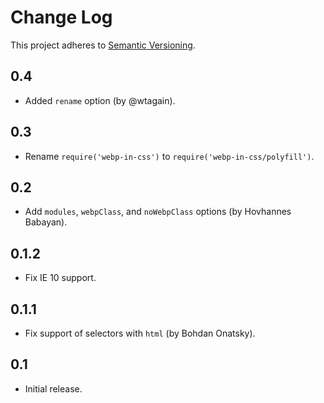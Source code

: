 # Change Log
This project adheres to [Semantic Versioning](http://semver.org/).

## 0.4
* Added `rename` option (by @wtagain).

## 0.3
* Rename `require('webp-in-css')` to `require('webp-in-css/polyfill')`.

## 0.2
* Add `modules`, `webpClass`, and `noWebpClass` options (by Hovhannes Babayan).

## 0.1.2
* Fix IE 10 support.

## 0.1.1
* Fix support of selectors with `html` (by Bohdan Onatsky).

## 0.1
* Initial release.
